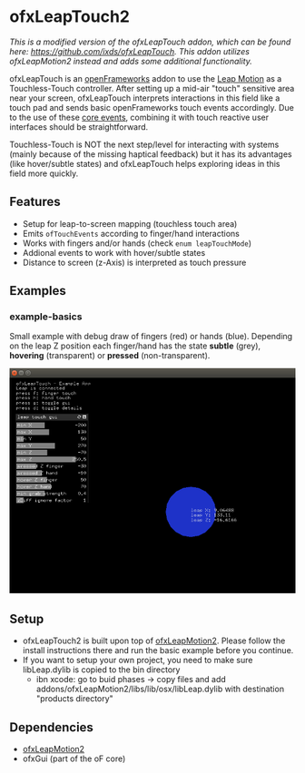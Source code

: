 ofxLeapTouch2
================

*This is a modified version of the ofxLeapTouch addon, which can be found here: https://github.com/ixds/ofxLeapTouch. This addon utilizes ofxLeapMotion2 instead and adds some additional functionality.*

ofxLeapTouch is an [openFrameworks](https://github.com/openframeworks/openFrameworks) addon to use the [Leap Motion](https://leapmotion.com) as a Touchless-Touch controller. After setting up a mid-air "touch" sensitive area near your screen, ofxLeapTouch interprets interactions in this field like a touch pad and sends basic openFrameworks touch events accordingly. Due to the use of these [core events](http://openframeworks.cc/documentation/events/ofCoreEvents.html), combining it with touch reactive user interfaces should be straightforward. 

Touchless-Touch is NOT the next step/level for interacting with systems (mainly because of the missing haptical feedback) but it has its advantages (like hover/subtle states) and ofxLeapTouch helps exploring ideas in this field more quickly.


Features 
--------

* Setup for leap-to-screen mapping (touchless touch area)
* Emits `ofTouchEvents` according to finger/hand interactions
* Works with fingers and/or hands (check `enum leapTouchMode`)
* Addional events to work with hover/subtle states 
* Distance to screen (z-Axis) is interpreted as touch pressure

Examples
--------

### example-basics

Small example with debug draw of fingers (red) or hands (blue). Depending on the leap Z position each finger/hand has the state **subtle** (grey), **hovering** (transparent) or **pressed** (non-transparent).

![example-basics](example.png)

Setup
------

* ofxLeapTouch2 is built upon top of [ofxLeapMotion2](https://github.com/genekogan/ofxLeapMotion2). Please follow the install instructions there and run the basic example before you continue.
* If you want to setup your own project, you need to make sure libLeap.dylib is copied to the bin directory
  * ibn xcode: go to buid phases -> copy files and add addons/ofxLeapMotion2/libs/lib/osx/libLeap.dylib with destination "products directory"

Dependencies
------------

* [ofxLeapMotion2](https://github.com/genekogan/ofxLeapMotion2)
* ofxGui (part of the oF core)
